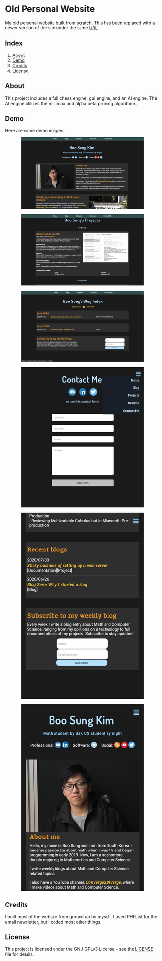 # Old Personal Website
My old personal website built from scratch. This has been replaced with a newer version of the site under the same [URL](https://boosungkim.com)

## Index
1. [About](#about)
2. [Demo](#demo)
3. [Credits](#credits)
4. [License](#license)

<a name="about"></a>
## About
This project includes a full chess engine, gui engine, and an AI engine. The AI engine utilizes the minimax and alpha beta pruning algorithms.

<a name="demo"></a>
## Demo
Here are some demo images.
<p align="center">
<img src="images/site1.jpeg" width="400"/>
</p>
<p align="center">
<img src="images/site2.jpeg" width="400"/>
</p>
<p align="center">
<img src="images/site3.jpeg" width="400"/>
</p>
<p align="center">
<img src="images/site4.jpeg" width="400"/>
</p>
<p align="center">
<img src="images/site5.jpeg" width="400"/>
</p>
<p align="center">
<img src="images/site6.jpeg" width="400"/>
</p>

<a name="credits"></a>
## Credits
I built most of the website from ground up by myself. I used PHPList for the email newsletter, but I coded most other things.

<a name="license"></a>
## License
This project is licensed under the GNU GPLv3 License - see the [LICENSE](./LICENSE) file for details.
